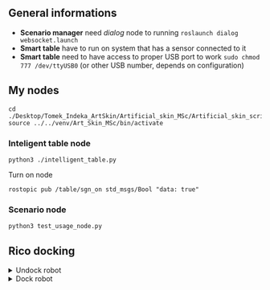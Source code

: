 ## General informations

- **Scenario manager** need *dialog* node to running `roslaunch dialog websocket.launch`
- **Smart table** have to run on system that has a sensor connected to it
- **Smart table** need to have access to proper USB port to work `sudo chmod 777 /dev/ttyUSB0` (or other USB number, depends on configuration)


## My nodes
```
cd ./Desktop/Tomek_Indeka_ArtSkin/Artificial_skin_MSc/Artificial_skin_scripts/
source ../../venv/Art_Skin_MSc/bin/activate
```

### Inteligent table node
```
python3 ./intelligent_table.py
```

Turn on node
```
rostopic pub /table/sgn_on std_msgs/Bool "data: true"
```

### Scenario node
```
python3 test_usage_node.py
```

## Rico docking
<details>
  <summary>Undock robot</summary>
  
```
rostopic pub /undocker_server/goal laser_servoing_msgs/UndockActionGoal "header:
  seq: 0
  stamp:
    secs: 0
    nsecs: 0
  frame_id: ''
goal_id:
  stamp:
    secs: 0
    nsecs: 0
  id: ''
goal: {}"
```
</details>

<details>
  <summary>Dock robot</summary>
  
```
rostopic pub /go_and_dock/goal dock_charge_sm_msgs/GoAndDockActionGoal "header:
  seq: 0
  stamp:
    secs: 0
    nsecs: 0
  frame_id: ''
goal_id:
  stamp:
    secs: 0
    nsecs: 0
  id: ''
goal:
  retry_delay:
    secs: 0
    nsecs: 0
  use_current_pose: true"
```
</details>
